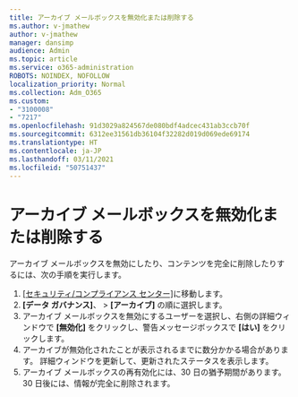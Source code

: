 ```yaml
---
title: アーカイブ メールボックスを無効化または削除する
ms.author: v-jmathew
author: v-jmathew
manager: dansimp
audience: Admin
ms.topic: article
ms.service: o365-administration
ROBOTS: NOINDEX, NOFOLLOW
localization_priority: Normal
ms.collection: Adm_O365
ms.custom:
- "3100008"
- "7217"
ms.openlocfilehash: 91d3029a824567de080bdf4adcec431ab3ccb70f
ms.sourcegitcommit: 6312ee31561db36104f32282d019d069ede69174
ms.translationtype: HT
ms.contentlocale: ja-JP
ms.lasthandoff: 03/11/2021
ms.locfileid: "50751437"
---
```

# <a name="disable-or-delete-an-archive-mailbox"></a>アーカイブ メールボックスを無効化または削除する

アーカイブ メールボックスを無効にしたり、コンテンツを完全に削除したりするには、次の手順を実行します。

1. [[セキュリティ/コンプライアンス センター]]( https://go.microsoft.com/fwlink/p/?linkid=2077143)に移動します。
2. **[データ ガバナンス]**、 > **[アーカイブ]** の順に選択します。
3. アーカイブ メールボックスを無効にするユーザーを選択し、右側の詳細ウィンドウで **[無効化]** をクリックし、警告メッセージボックスで **[はい]** をクリックします。
4. アーカイブが無効化されたことが表示されるまでに数分かかる場合があります。 詳細ウィンドウを更新して、更新されたステータスを表示します。
5. アーカイブ メールボックスの再有効化には、30 日の猶予期間があります。 30 日後には、情報が完全に削除されます。
